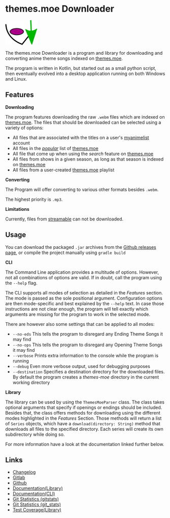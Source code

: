 # themes.moe Downloader
![Logo](resources/images/logo-readme.png "Logo")

The themes.moe Downloader is a program and library for downloading and converting
anime theme songs indexed on [themes.moe](https://themes.moe).

The program is written in Kotlin, but started out as a small python script, then eventually
evolved into a desktop application running on both Windows and Linux.

## Features

**Downloading**

The program features downloading the raw ```.webm``` files which are indexed on 
[themes.moe](https://themes.moe). The files that should be downloaded can be selected using
a variety of options:

* All files that are associated with the titles on a user's
  [myanimelist](https://myanimelist.net) account
* All files in the [*popular*](https://themes.moe/?cl=1) list of
  [themes.moe](https://themes.moe)
* All file that come up when using the *search* feature on [themes.moe](https://themes.moe)
* All files from shows in a given season, as long as that season is indexed
  on [themes.moe](https://themes.moe)
* All files from a user-created [themes.moe](https://themes.moe) playlist

**Converting**

The Program will offer converting to various other formats besides ```.webm```.

The highest priority is ```.mp3```.

**Limitations**

Currently, files from [streamable](https://streamable.com) can not be downloaded.

## Usage

You can download the packaged ```.jar``` archives from the
[Github releases page](https://github.com/namboy94/themes.moe-dl/releases), or
compile the project manually using ```gradle build```

**CLI**

The Command Line application provides a multitude of options. However, not all combinations
of options are valid. If in doubt, call the program using the ```--help``` flag.

The CLI supports all modes of selection as detailed in the *Features* section. The mode is
passed as the sole positional argument. Configuration options are then mode-specific and
best explained by the ```--help``` text. In case those instructions are not clear enough,
the program will tell exactly which arguments are missing for the program to work in the
selected mode.

There are however also some settings that can be applied to all modes:

* ```--no-eds``` This tells the program to disregard any Ending Theme Songs it may find
* ```--no-ops``` This tells the program to disregard any Opening Theme Songs it may find
* ```--verbose``` Prints extra information to the console while the program is running
* ```--debug``` Even more verbose output, used for debugging purposes
* ```--destination``` Specifies a destination directory for the downloaded files. By default
  the program creates a *themes-moe* directory in the current working directory

**Library**

The library can be used by using the ```ThemesMoeParser``` class. The class takes optional
arguments that specify if openings or endings should be included. Besides that, the
class offers methods for downloading using the different modes highlighted in the
*Features* Section. Those methods will return a list of ```Series``` objects, which have a
```download(directory: String)``` method that downloads all files to the specified directory.
Each series will create its own subdirectory while doing so.

For more information have a look at the documentation linked further below.


## Links

* [Changelog](https://gitlab.namibsun.net/namboy94/themes.moe-dl/raw/master/CHANGELOG)
* [Gitlab](https://gitlab.namibsun.net/namboy94/themes.moe-dl)
* [Github](https://github.com/namboy94/themes.moe-dl)
* [Documentation(Library)](https://docs.namibsun.net/html_docs/themes-moe-dl-lib/index.html)
* [Documentation(CLI)](https://docs.namibsun.net/html_docs/themes-moe-dl-cli/index.html)
* [Git Statistics (gitstats)](https://gitstats.namibsun.net/gitstats/themes-moe-dl/index.html)
* [Git Statistics (git_stats)](https://gitstats.namibsun.net/git_stats/themes-moe-dl/index.html)
* [Test Coverage(Library)](https://coverage.namibsun.net/themes-moe-dl-lib/index.html)
